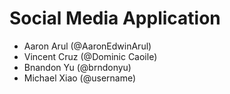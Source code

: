 # Social Media Application
- Aaron Arul (@AaronEdwinArul)
- Vincent Cruz (@Dominic Caoile)
- Bnandon Yu (@brndonyu)
- Michael Xiao (@username)
